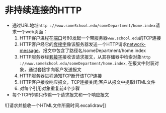 # 非持续连接的HTTP

- 通过URL地址`http ://www.someSchool.edu/someDepartment/home.index`请求一个web页面：
  1. HTTP客户进程在[端口](network-port.md)号80发起一个带服务器`www.school.edu`的TCP连接
  2. HTTP客户经它的[套接字](套接字.md)像该服务器发送一个HTTP请求[network-message](network-message.md)。报文中包含了路径名/someDepartment/home.index
  3. HTTP服务器经[套接字](套接字.md)接收该请求报文，从其存储器中检索对象`http ://www.someSchool.edu/someDepartment/home.index`, 在报文中封装对象，通过套接字向客户发送报文
  4. HTTP服务器进程通知TCP断开该TCP连接
  5. HTTP客户接收响应报文，TCP连接关闭;客户从报文中提取HTML文件
  6. 对每个引用对象重复前4个步骤
- 每个TCP传输只传输一个请求报文和一个响应报文

![[请求并接收一个HTML文件所需时间.excalidraw]]